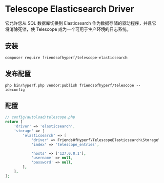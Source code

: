 # Telescope Elasticsearch Driver

它允许您从 SQL 数据库切换到 Elasticsearch 作为数据存储的驱动程序，并且它将消除死锁，使 Telescope 成为一个可用于生产环境的日志系统。

## 安装

```shell
composer require friendsofhyperf/telescope-elasticsearch
```

## 发布配置

```shell
php bin/hyperf.php vendor:publish friendsofhyperf/telescope --id=config
```

## 配置

```php
// config/autoload/telescope.php
return [
    'driver' => 'elasticsearch',
    'storage' => [
        'elasticsearch' => [
            'driver' => FriendsOfHyperf\TelescopeElasticsearch\Storage\ElasticsearchEntriesRepository::class,
            'index' => 'telescope_entries',

            'hosts' => ['127.0.0.1'],
            'username' => null,
            'password' => null,
        ],
    ],
];
```
